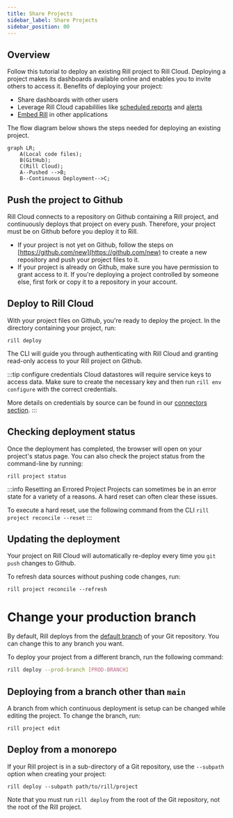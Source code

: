 ```yaml
---
title: Share Projects 
sidebar_label: Share Projects 
sidebar_position: 00
---
```


<!-- WARNING: There are links to this page in source code. If you move it, find and replace the links and consider adding a redirect in docusaurus.config.js. -->

## Overview

Follow this tutorial to deploy an existing Rill project to Rill Cloud. Deploying a project makes its dashboards available online and enables you to invite others to access it. Benefits of deploying your project:

- Share dashboards with other users
- Leverage Rill Cloud capabililies like [scheduled reports](../../explore/exports.md) and [alerts](../../explore/alerts.md) 
- [Embed Rill](../../integrate/embedding.md) in other applications

The flow diagram below shows the steps needed for deploying an existing project.  
```mermaid
graph LR;
    A(Local code files);
    B(GitHub);
    C(Rill Cloud);
    A--Pushed -->B;
    B--Continuous Deployment-->C;
```
    
## Push the project to Github

Rill Cloud connects to a repository on Github containing a Rill project, and continuously deploys that project on every push. Therefore, your project must be on Github before you deploy it to Rill.

- If your project is not yet on Github, follow the steps on [https://github.com/new](https://github.com/new) to create a new repository and push your project files to it.
- If your project is already on Github, make sure you have permission to grant access to it. If you're deploying a project controlled by someone else, first fork or copy it to a repository in your account.

## Deploy to Rill Cloud

With your project files on Github, you're ready to deploy the project. In the directory containing your project, run:

```
rill deploy
```

The CLI will guide you through authenticating with Rill Cloud and granting read-only access to your Rill project on Github.

:::tip configure credentials
Cloud datastores will require service keys to access data. Make sure to create the necessary key and then run ```rill env configure``` with the correct credentials. 

More details on credentials by source can be found in our [connectors section](../../build/credentials/credentials.md). 
:::


## Checking deployment status

Once the deployment has completed, the browser will open on your project's status page. You can also check the project status from the command-line by running:
```
rill project status
```

:::info Resetting an Errored Project
Projects can sometimes be in an error state for a variety of a reasons. A hard reset can often clear these issues.

To execute a hard reset, use the following command from the CLI `rill project reconcile --reset` 
:::

## Updating the deployment

Your project on Rill Cloud will automatically re-deploy every time you `git push` changes to Github.

To refresh data sources without pushing code changes, run:
```
rill project reconcile --refresh
```

# Change your production branch

By default, Rill deploys from the [default branch](https://docs.github.com/en/pull-requests/collaborating-with-pull-requests/proposing-changes-to-your-work-with-pull-requests/about-branches#about-the-default-branch) of your Git repository. You can change this to any branch you want.

To deploy your project from a different branch, run the following command:

```bash
rill deploy --prod-branch [PROD-BRANCH]
```

## Deploying from a branch other than `main`
A branch from which continuous deployment is setup can be changed while editing the project. To change the branch, run:
```
rill project edit
```

## Deploy from a monorepo

If your Rill project is in a sub-directory of a Git repository, use the `--subpath` option when creating your project:
```
rill deploy --subpath path/to/rill/project
```
Note that you must run `rill deploy` from the root of the Git repository, not the root of the Rill project.

